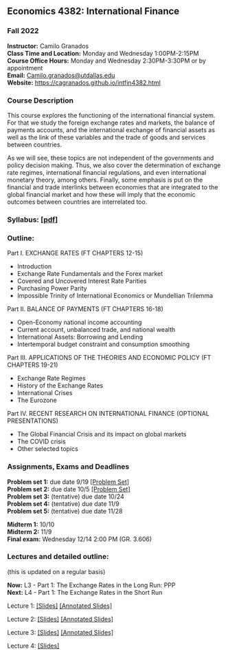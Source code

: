 ## Economics 4382: International Finance
### Fall 2022

**Instructor:** Camilo Granados \
**Class Time and Location:** Monday and Wednesday 1:00PM-2:15PM \
**Course Office Hours:**  Monday and Wednesday 2:30PM-3:30PM  or by appointment \
**Email:** Camilo.granados@utdallas.edu \
**Website:** <a href="https://cagranados.github.io/intfin4382.html"><u>https://cagranados.github.io/intfin4382.html</u></a> 


### Course Description

This course explores the functioning of the international financial system. For that we study the foreign exchange rates and markets, the balance of payments accounts, and the international exchange of financial assets as well as the link of these variables and the trade of goods and services between countries. 

As we will see, these topics are not independent of the governments and policy decision making. Thus, we also cover the determination of exchange rate regimes, international financial regulations, and even international monetary theory, among others. Finally, some emphasis is put on the financial and trade interlinks between economies that are integrated to the global financial market and how these will imply that the economic outcomes between countries are interrelated too.


### Syllabus:  <a href="https://cagranados.github.io/files/intfinfall22/IntFinanceFall22_syllabus.pdf"><u>[pdf]</u></a>


### Outline:

Part I. EXCHANGE RATES (FT CHAPTERS 12-15)

-	Introduction
-	Exchange Rate Fundamentals and the Forex market
-	Covered and Uncovered Interest Rate Parities
-	Purchasing Power Parity
-	Impossible Trinity of International Economics or Mundellian Trilemma

Part II. BALANCE OF PAYMENTS (FT CHAPTERS 16-18)

-	Open-Economy national income accounting
-	Current account, unbalanced trade, and national wealth
-	International Assets: Borrowing and Lending
-	Intertemporal budget constraint and consumption smoothing

Part III. APPLICATIONS OF THE THEORIES AND ECONOMIC POLICY (FT CHAPTERS 19-21)

- Exchange Rate Regimes
-	History of the Exchange Rates
-	International Crises
-	The Eurozone

Part IV. RECENT RESEARCH ON INTERNATIONAL FINANCE (OPTIONAL PRESENTATIONS)

-	The Global Financial Crisis and its impact on global markets
-	The COVID crisis 
-	Other selected topics

### Assignments, Exams and Deadlines

**Problem set 1:** due date 9/19 <a href="https://cagranados.github.io/files/intfinfall22/ps1_IntFin.pdf"><u>[Problem Set]</u></a> <!-- <a href="https://cagranados.github.io/files/intfinfall22/ps1_IntFin_AnsKey.pdf"><u>[Answer Key]</u></a> --> \
**Problem set 2:** due date 10/5 <a href="https://cagranados.github.io/files/intfinfall22/ps2_IntFin.pdf"><u>[Problem Set]</u></a> <!-- <a href="https://cagranados.github.io/files/intfinfall22/ps1_IntFin_AnsKey.pdf"><u>[Answer Key]</u></a> --> \
**Problem set 3:** (tentative) due date 10/24 \
**Problem set 4:** (tentative) due date 11/9 \
**Problem set 5:** (tentative) due date 11/28

**Midterm 1:** 10/10 \
**Midterm 2:** 11/9 \
**Final exam:** Wednesday 12/14 2:00 PM (GR. 3.606)




### Lectures and detailed outline: 
(this is updated on a regular basis)

**Now:** L3 - Part 1: The Exchange Rates in the Long Run: PPP \
**Next:** L4 - Part 1: The Exchange Rates in the Short Run

Lecture 1: <a href="https://cagranados.github.io/files/intfinfall22/L1_part1_Intro.pdf"><u>[Slides]</u></a> <a href="https://cagranados.github.io/files/intfinfall22/L1_part1_Intro_wNotes.pdf"><u>[Annotated Slides]</u></a>

Lecture 2: <a href="https://cagranados.github.io/files/intfinfall22/L2_part1_ER.pdf"><u>[Slides]</u></a> 
<a href="https://cagranados.github.io/files/intfinfall22/L2_part1_ER_wNotes.pdf"><u>[Annotated Slides]</u></a>

Lecture 3: <a href="https://cagranados.github.io/files/intfinfall22/L3_part1_ERLongRun.pdf"><u>[Slides]</u></a> 
<a href="https://cagranados.github.io/files/intfinfall22/L3_part1_ERLongRun_wNotes.pdf"><u>[Annotated Slides]</u></a>

Lecture 4: <a href="https://cagranados.github.io/files/intfinfall22/L4_part1_ERShortRun.pdf"><u>[Slides]</u></a> 
<!-- <a href="https://cagranados.github.io/files/intfinfall22/L4_part1_ERShortRun_wNotes.pdf"><u>[Annotated Slides]</u></a> -->


